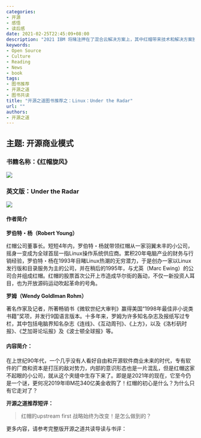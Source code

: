 ```yaml
---
categories:
- 开源
- 感悟
- 读后感
date: 2021-02-25T22:45:09+08:00
description: "2021 IBM 将赌注押在了混合云解决方案上，其中红帽带来技术和解决方案独占鳌头。红帽这家公司，始终在开源界被津津乐道，人们常说的就是红帽只可能出现一个，这句话人们也常用来形容Linux，Linux的发展模式是不可复制的。那么，如此独一无二的组织是如何建立的？它走过的最初几年做对了什么？给后来的二十几年的发展留下了什么？此书不得不读。"
keywords:
- Open Source
- Culture
- Reading
- News
- book
tags:
- 图书推荐
- 开源之道
- 图书共读
title: "开源之道图书推荐之：Linux：Under the Radar"
url: ""
authors:
- 开源之道
---
```


## 主题: 开源商业模式

### 书籍名称：《红帽旋风》

![](https://img1.doubanio.com/view/subject/l/public/s1031997.jpg)

### 英文版：Under the Radar

![](https://images-na.ssl-images-amazon.com/images/I/41347QDQ97L._SX316_BO1,204,203,200_.jpg)

#### 作者简介

**罗伯特・杨（Robert Young）**

红帽公司董事长。短短4年内，罗伯特・杨就带领红帽从一家羽翼未丰的小公司，摇身一变成为全球首屈一指Linux操作系统供应商。累积20年电脑产业的财务与行销经验，罗伯特・杨在1993年目睹Linux热潮的无穷潜力，于是创办一家以Linux发行版和目录服务为主的公司，并在稍后的1995年，与尤英（Marc Ewing）的公司合并组成红帽。红帽的股票首次公开上市造成华尔街的轰动，不仅一新投资人耳目，也为开放源码运动吹起革命的号角。

**罗姆（Wendy Goldlman Rohm）**

著名作家及记者，所著畅销书《微软世纪大审判》赢得美国“1998年最佳非小说类书籍”奖项，并发行9国语言版本。十多年来，罗姆为许多知名杂志及报纸写过专栏，其中包括电脑界知名杂志《连线》、《互动周刊》、《上方》，以及《洛杉矾时报》、《芝加哥论坛报》及《波士顿全球报》等。

#### 内容简介：

在上世纪90年代，一个几乎没有人看好自由和开源软件商业未来的时代，专有软件的厂商和资本是打压的敌对势力，内部的意识形态也是一片混乱，但是红帽这家不起眼的小公司，就从这个夹缝中生存下来了。即是是2021年的现在，它至今仍是一个谜，更何况2019年IBM花340亿美金收购了！红帽的初心是什么？为什么只有它走对了？

**开源之道推荐短评：**

> 红帽的upstream first 战略始终为改变！是怎么做到的？

更多内容，请参考完整版开源之道共读导读与书评：[]()